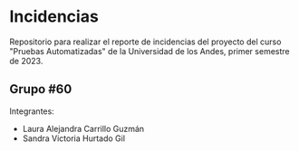 # Incidencias

Repositorio para realizar el reporte de incidencias del proyecto del curso "Pruebas Automatizadas" de la Universidad de los Andes, primer semestre de 2023.

## Grupo #60

Integrantes:
- Laura Alejandra Carrillo Guzmán
- Sandra Victoria Hurtado Gil

